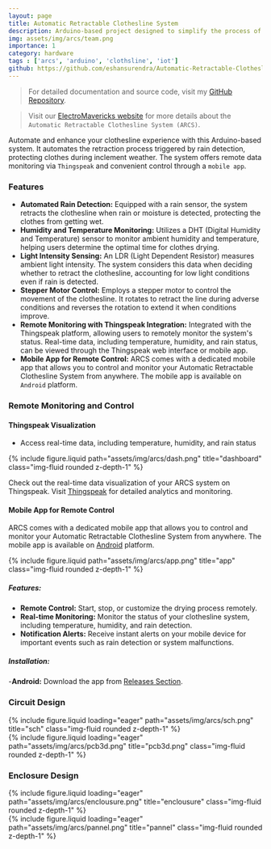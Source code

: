 ```yaml
---
layout: page
title: Automatic Retractable Clothesline System
description: Arduino-based project designed to simplify the process of drying clothes outdoors. By incorporating various sensors and a stepper motor, the system can automatically retract the clothesline in response to rain or adverse weather conditions.
img: assets/img/arcs/team.png
importance: 1
category: hardware
tags : ['arcs', 'arduino', 'clothsline', 'iot']
github: https://github.com/eshansurendra/Automatic-Retractable-Clothesline-System
---
```


> For detailed documentation and source code, visit my [GitHub Repository](https://github.com/eshansurendra/Automatic-Retractable-Clothesline-System).

> Visit our [ElectroMavericks website](https://www.electromavericks.systems/) for more details about the `Automatic Retractable Clothesline System (ARCS)`.

Automate and enhance your clothesline experience with this Arduino-based system. It automates the retraction process triggered by rain detection, protecting clothes during inclement weather. The system offers remote data monitoring via `Thingspeak` and convenient control through a `mobile app`.

### Features

- **Automated Rain Detection:** Equipped with a rain sensor, the system retracts the clothesline when rain or moisture is detected, protecting the clothes from getting wet.
- **Humidity and Temperature Monitoring:** Utilizes a DHT (Digital Humidity and Temperature) sensor to monitor ambient humidity and temperature, helping users determine the optimal time for clothes drying.
- **Light Intensity Sensing:** An LDR (Light Dependent Resistor) measures ambient light intensity. The system considers this data when deciding whether to retract the clothesline, accounting for low light conditions even if rain is detected.
- **Stepper Motor Control:** Employs a stepper motor to control the movement of the clothesline. It rotates to retract the line during adverse conditions and reverses the rotation to extend it when conditions improve.
- **Remote Monitoring with Thingspeak Integration:** Integrated with the Thingspeak platform, allowing users to remotely monitor the system's status. Real-time data, including temperature, humidity, and rain status, can be viewed through the Thingspeak web interface or mobile app.
- **Mobile App for Remote Control:** ARCS comes with a dedicated mobile app that allows you to control and monitor your Automatic Retractable Clothesline System from anywhere. The mobile app is available on `Android` platform.


### Remote Monitoring and Control

#### Thingspeak Visualization

- Access real-time data, including temperature, humidity, and rain status

<div class="row">
    <div class="col-sm mt-3 mt-md-0">
        {% include figure.liquid path="assets/img/arcs/dash.png" title="dashboard" class="img-fluid rounded z-depth-1" %}
    </div>
</div>

Check out the real-time data visualization of your ARCS system on Thingspeak. Visit [Thingspeak](https://thingspeak.com/channels/2225714) for detailed analytics and monitoring.

#### Mobile App for Remote Control

ARCS comes with a dedicated mobile app that allows you to control and monitor your Automatic Retractable Clothesline System from anywhere. The mobile app is available on [Android](#) platform.

<div class="row">
    <div class="col-sm mt-3 mt-md-0">
        {% include figure.liquid path="assets/img/arcs/app.png" title="app" class="img-fluid rounded z-depth-1" %}
    </div>
</div>

##### Features:

- **Remote Control:** Start, stop, or customize the drying process remotely.
- **Real-time Monitoring:** Monitor the status of your clothesline system, including temperature, humidity, and rain detection.
- **Notification Alerts:** Receive instant alerts on your mobile device for important events such as rain detection or system malfunctions.

##### Installation:

 -**Android:** Download the app from [Releases Section](https://github.com/eshansurendra/Automatic-Retractable-Clothesline-System/releases/tag/v1.0.0).

### Circuit Design

<div class="row">
    <div class="col-sm mt-3 mt-md-0">
        {% include figure.liquid loading="eager" path="assets/img/arcs/sch.png" title="sch" class="img-fluid rounded z-depth-1" %}
    </div>
    <div class="col-sm mt-3 mt-md-0">
        {% include figure.liquid loading="eager" path="assets/img/arcs/pcb3d.png" title="pcb3d.png" class="img-fluid rounded z-depth-1" %}
    </div>
</div>

### Enclosure Design

<div class="row">
    <div class="col-sm mt-3 mt-md-0">
        {% include figure.liquid loading="eager" path="assets/img/arcs/enclousure.png" title="enclousure" class="img-fluid rounded z-depth-1" %}
    </div>
    <div class="col-sm mt-3 mt-md-0">
        {% include figure.liquid loading="eager" path="assets/img/arcs/pannel.png" title="pannel" class="img-fluid rounded z-depth-1" %}
    </div>
</div>
